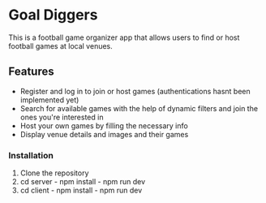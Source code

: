# Goal Diggers

This is a football game organizer app that allows users to find or host football games at local venues.

## Features
- Register and log in to join or host games (authentications hasnt been implemented yet)
- Search for available games  with the help of dynamic filters and join the ones you're interested in
- Host your own games by filling the necessary info 
- Display venue details and images and their games


### Installation
1. Clone the repository
2. cd server - npm install - npm run dev
3. cd client - npm install - npm run dev



